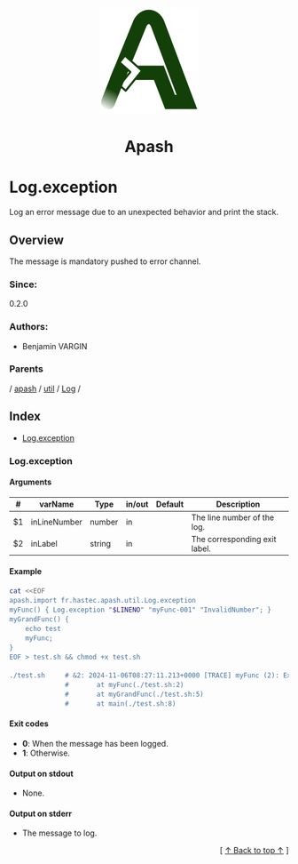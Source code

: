 
<div align='center' id='apash-top'>
  <a href='https://github.com/hastec-fr/apash'>
    <img alt='apash-logo' src='../../../../../../assets/apash-logo.svg'/>
  </a>

  # Apash
</div>

# Log.exception

Log an error message due to an unexpected behavior and print the stack.

## Overview

The message is mandatory pushed to error channel.

### Since:
0.2.0

### Authors:
* Benjamin VARGIN

### Parents
<!-- apash.parentBegin -->
[](../../../../.md) / [apash](../../../apash.md) / [util](../../util.md) / [Log](../Log.md) / 
<!-- apash.parentEnd -->

## Index

* [Log.exception](#logexception)

### Log.exception

#### Arguments
| #      | varName        | Type          | in/out   | Default   | Description                           |
|--------|----------------|---------------|----------|-----------|---------------------------------------|
| $1     | inLineNumber   | number        | in       |           | The line number of the log.           |
| $2     | inLabel        | string        | in       |           | The corresponding exit label.         |

#### Example

```bash
cat <<EOF
apash.import fr.hastec.apash.util.Log.exception
myFunc() { Log.exception "$LINENO" "myFunc-001" "InvalidNumber"; }
myGrandFunc() { 
    echo test
    myFunc;
}
EOF > test.sh && chmod +x test.sh

./test.sh     # &2: 2024-11-06T08:27:11.213+0000 [TRACE] myFunc (2): Exception InvalidNumber at myFunc-001
              #       at myFunc(./test.sh:2)
              #       at myGrandFunc(./test.sh:5)
              #       at main(./test.sh:8)
```

#### Exit codes

* **0**: When the message has been logged.
* **1**: Otherwise.

#### Output on stdout

* None.

#### Output on stderr

* The message to log.


  <div align='right'>[ <a href='#apash-top'>↑ Back to top ↑</a> ]</div>

